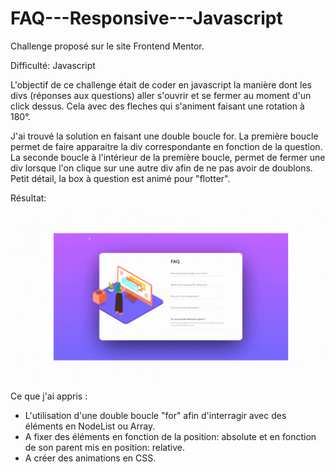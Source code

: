 # FAQ---Responsive---Javascript

Challenge proposé sur le site Frontend Mentor.

Difficulté: Javascript

L'objectif de ce challenge était de coder en javascript la manière dont les divs (réponses aux questions) aller s'ouvrir et se fermer au moment d'un click dessus.
Cela avec des fleches qui s'animent faisant une rotation à 180°.

J'ai trouvé la solution en faisant une double boucle for. 
La première boucle permet de faire apparaitre la div correspondante en fonction de la question.
La seconde boucle à l'intérieur de la première boucle, permet de fermer une div lorsque l'on clique sur une autre div afin de ne pas avoir de doublons.
Petit détail, la box à question est animé pour "flotter".


Résultat:
![Screenshot](FAQ.gif)


Ce que j'ai appris :
- L'utilisation d'une double boucle "for" afin d'interragir avec des éléments en NodeList ou Array.
- A fixer des éléments en fonction de la position: absolute et en fonction de son parent mis en position: relative.
- A créer des animations en CSS.
